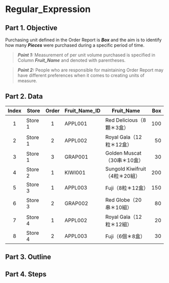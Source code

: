 # Regular_Expression
## Part 1. Objective
Purchasing unit defined in the Order Report is ***Box*** and the aim is to identify how many ***Pieces*** were purchased during a specific period of time.
> **_Point 1:_** Measurement of per unit volume purchased is specified in Column ***Fruit_Name*** and denoted with parentheses.

> **_Point 2:_** People who are responsible for maintaining Order Report may have different preferences when it comes to creating units of measure. 

## Part 2. Data
| Index  | Store   | Order | Fruit_Name_ID | Fruit_Name                   | Box  |  
| :---:  | ---     | :---: | ---           | ---                          | ---: | 
|      1 | Store 1 |     1 | APPL001       | Red Delicious（8顆＊3盒）     |  100 | 
|      2 | Store 1 |     2 | APPL002       | Royal Gala（12粒＊12盒）      |   50 |  
|      3 | Store 1 |     3 | GRAP001       | Golden Muscat（30串＊10盒）   |   30 |  
|      4 | Store 2 |     1 | KIWI001       | Sungold Kiwifruit（4粒＊20組）|  200 |  
|      5 | Store 3 |     1 | APPL003       | Fuji（8粒＊12盒）             |  150 | 
|      6 | Store 3 |     2 | GRAP002       | Red Globe（20串＊10組）       |   80 |  
|      7 | Store 4 |     1 | APPL002       | Royal Gala（12粒＊12組）      |   20 |  
|      8 | Store 4 |     2 | APPL003       | Fuji（6個＊8盒）              |   30 | 
## Part 3. Outline
## Part 4. Steps
